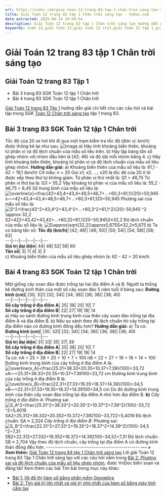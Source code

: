 ```yaml
---
url: https://vndoc.com/giai-toan-12-trang-83-tap-1-chan-troi-sang-tao-328202
title: Giải Toán 12 trang 83 tập 1 Chân trời sáng tạo - VnDoc.com
date_extracted: 2025-04-14 20:49:54
description: Giải Toán 12 trang 83 tập 1 Chân trời sáng tạo hướng dẫn giải chi tiết các câu hỏi và bài tập trong SGK Toán 12 Chân trời sáng tạo tập 1.
keywords: toán 12,giải toán 12,giải toán 12 ctst,giải toán 12 tập 1,giải toán 12 Chân trời sáng tạo,toán 12 Chân trời sáng tạo tập 1,toán 12 Chân trời sáng tạo,Toán 12 Chân trời sáng tạo Bài 2,giải Toán 12 Chân trời sáng tạo Bài 2,Toán 12 Chân trời sáng tạo bài 2 Phương sai và độ lệch chuẩn của mẫu số liệu ghép nhóm,Phương sai và độ lệch chuẩn của mẫu số liệu ghép nhóm,giải toán 12 trang 83,toán 12 trang 83,giải toán 12 trang 83 chân trời,toán 12 trang 83 chân trời
---
```


# Giải Toán 12 trang 83 tập 1 Chân trời sáng tạo
## **Giải Toán 12 trang 83 Tập 1**
  * Bài 3 trang 83 SGK Toán 12 tập 1 Chân trời
  * Bài 4 trang 83 SGK Toán 12 tập 1 Chân trời

[Giải Toán 12 trang 83 Tập 1](<https://vndoc.com/giai-toan-12-trang-83-tap-1-chan-troi-sang-tao-328202>) hướng dẫn giải chi tiết cho các câu hỏi và bài tập trong SGK [Toán 12 Chân trời sáng tạo](<https://vndoc.com/toan-12-chan-troi-sang-tao>) tập 1 trang 83.
## Bài 3 trang 83 SGK Toán 12 tập 1 Chân trời
Tốc độ của 20 xe hơi khi đi qua một trạm kiểm tra tốc độ \(đơn vị: km/h\) được thống kê lại như sau:
![image](https://i.vdoc.vn/data/image/2024/09/10/638615866984582968.png)
a\) Hãy tính khoảng biến thiên, khoảng tứ phân vị và độ lệch chuẩn của mẫu số liệu trên.
b\) Hãy lập bảng tần số ghép nhóm với nhóm đầu tiên là \[42; 46\) và độ dài mỗi nhóm bằng 4.
c\) Hãy tính khoảng biến thiên, khoảng tứ phân vị và độ lệch chuẩn của mẫu số liệu ghép nhóm.
**Hướng dẫn giải:**
a\) Khoảng biến thiên của mẫu số liệu là: 61,1 - 42 = 19,1 \(km/h\)
Cỡ mẫu: n = 20
Gọi x1; x2; ...; x20 là tốc độ của 20 ô tô được xếp theo thứ tự không giảm.
Tứ phân vị thứ nhất là: Q1 = 46,75
Tứ phân vị thứ ba là: Q3 = 55,2
Vậy khoảng tứ phân vị của mẫu số liệu là: 55,2 - 46,75 = 8,45
Số trung bình của mẫu số liệu là:
![\\overline{x}=\\frac{42+43,4+43,4+46,5+46,7+...+60,3+61,1}{20}=50,945](https://i.vdoc.vn/data/image/blank.png)x―=42+43,4+43,4+46,5+46,7+...+60,3+61,120=50,945
Phương sai của mẫu số liệu là:
![S^2=\\frac{42^2+43,4^2+43,4^2+...+60,3^2+61,1^2}{20}-50,945 ^2 \\approx 32,2](https://i.vdoc.vn/data/image/blank.png)S2=422+43,42+43,42+...+60,32+61,1220−50,9452≈32,2
Độ lệch chuẩn của mẫu số liệu là: ![S\\approx\\sqrt{32,2}\\approx5,675](https://i.vdoc.vn/data/image/blank.png)S≈32,2≈5,675
b\) Ta có bảng tần số:
**Tốc độ \(km/h\)**| \[42; 46\)| \[46; 50\)| \[50; 54\)| \[54; 58\)| \[58; 62\)  
---|---|---|---|---|---  
**Giá trị đại diện**|  44| 48| 52| 56| 60  
**Tần số**|  3| 7| 4| 3| 3  
c\) Khoảng biến thiên của mẫu số liệu ghép nhóm là: 62 - 42 = 20 km/h
## Bài 4 trang 83 SGK Toán 12 tập 1 Chân trời
Một giống cây xoan đào được trồng tại hai địa điểm A và B. Người ta thống kê đường kính thân của một số cây xoan đào 5 năm tuổi ở bảng sau:
**Đường kính \(cm\)**| \[30; 32\)| \[32; 34\)| \[34; 36\)| \[36; 38\)| \[38; 40\)  
---|---|---|---|---|---  
**Số cây trồng ở địa điểm A**|  25| 38| 20| 10| 7  
**Số cây trồng ở địa điểm B**|  22| 27| 19| 18| 14  
a\) Hãy so sánh đường kính trung bình của thân cây xoan đào trồng tại địa điểm A và địa điểm B.
b\) Nếu so sánh theo độ lệch chuẩn thì cây trồng tại địa điểm nào có đường kính đồng đều hơn?
**Hướng dẫn giải:**
a\) Ta có:
**Đường kính \(cm\)**| \[30; 32\)| \[32; 34\)| \[34; 36\)| \[36; 38\)| \[38; 40\)  
---|---|---|---|---|---  
**Giá trị đại diện**|  31| 33| 35| 37| 39  
**Số cây trồng ở địa điểm A**|  25| 38| 20| 10| 7  
**Số cây trồng ở địa điểm B**|  22| 27| 19| 18| 14  
Ta có: nA = 25 + 38 + 20 + 10 + 7 = 100
nB = 22 + 27 + 19 + 18 + 14 = 100
Đường kính trung bình của cây trồng ở địa điểm A là:
![\\overline{x_A}=\\frac{25.31+38.33+20.35+10.37+7.39}{100}=33,72](https://i.vdoc.vn/data/image/blank.png)xA―=25.31+38.33+20.35+10.37+7.39100=33,72 cm
Đường kính trung bình của cây trồng ở địa điểm B là:
![\\overline{x_B}=\\frac{22.31+27.33+19.35+18.37+14.39}{100}=34,5](https://i.vdoc.vn/data/image/blank.png)xB―=22.31+27.33+19.35+18.37+14.39100=34,5 cm
Do đó đường kính trung bình của thân cây xoan đào trồng tại địa điểm A nhỏ hơn địa điểm B.
**b\)** _Cây trồng ở địa điểm A:_
Phương sai: ![S_A^2=\\frac{25.31^2+38.33^2+20.35^2+10.37^2+7.39^2}{100}-33,72 ^2=5,4016](https://i.vdoc.vn/data/image/blank.png)SA2=25.312+38.332+20.352+10.372+7.392100−33,722=5,4016
Độ lệch chuẩn: SA ≈ 2,324
 _Cây trồng ở địa điểm B:_
Phương sai: ![S_B^2=\\frac{22.31^2+27.33^2+19.35^2+18.37^2+14.39^2}{100}-34,5 ^2=7,31](https://i.vdoc.vn/data/image/blank.png)SB2=22.312+27.332+19.352+18.372+14.392100−34,52=7,31
Độ lệch chuẩn: SB ≈ 2,704
Vậy theo độ lệch chuẩn, cây trồng tại địa điểm A có đường kính thân đồng đều hơn.
\-----------------------------------------------
**\--- > Xem thêm:** [Giải Toán 12 trang 84 tập 1 Chân trời sáng tạo](<https://vndoc.com/giai-toan-12-trang-84-tap-1-chan-troi-sang-tao-328266>)
Lời giải Toán 12 trang 83 Tập 1 Chân trời sáng tạo với các câu hỏi nằm trong [Bài 2: Phương sai và độ lệch chuẩn của mẫu số liệu ghép nhóm](<https://vndoc.com/toan-12-chan-troi-sang-tao-bai-3-bieu-thuc-toa-do-cua-cac-phep-toan-vecto-320414>), được VnDoc biên soạn và đăng tải\!
Xem thêm các bài Tìm bài trong mục này khác:
  * [Bài 1: Vẽ đồ thị hàm số bằng phần mềm Geogebra](</toan-12-chan-troi-sang-tao-bai-1-ve-do-thi-ham-so-bang-phan-mem-geogebra-320524>)
  * [Bài 2: Tìm giá trị lớn nhất và giá trị nhỏ nhất của hàm số bằng máy tính cầm tay](</toan-12-chan-troi-sang-tao-bai-2-tim-gia-tri-lon-nhat-va-gia-tri-nho-nhat-cua-ham-so-bang-may-tinh-cam-tay-320533>)


